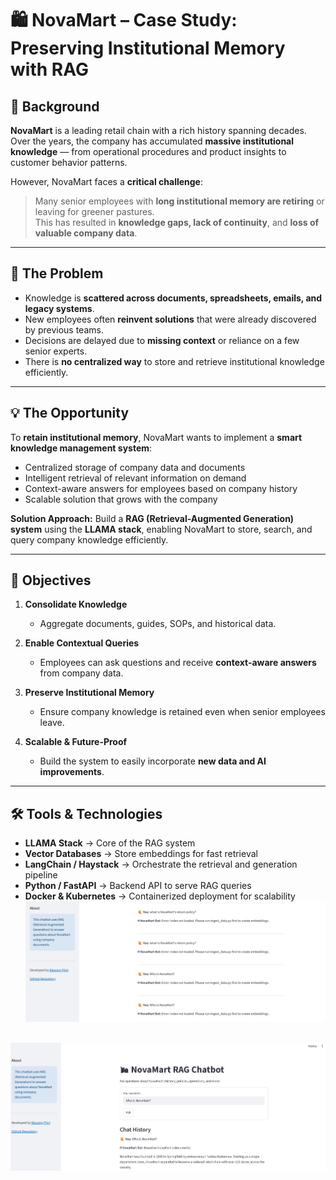# 🛍 NovaMart – Case Study: Preserving Institutional Memory with RAG  

## 🌟 Background  

**NovaMart** is a leading retail chain with a rich history spanning decades. Over the years, the company has accumulated **massive institutional knowledge** — from operational procedures and product insights to customer behavior patterns.  

However, NovaMart faces a **critical challenge**:  

> Many senior employees with **long institutional memory are retiring** or leaving for greener pastures.  
> This has resulted in **knowledge gaps, lack of continuity**, and **loss of valuable company data**.

---

## 📌 The Problem  

- Knowledge is **scattered across documents, spreadsheets, emails, and legacy systems**.  
- New employees often **reinvent solutions** that were already discovered by previous teams.  
- Decisions are delayed due to **missing context** or reliance on a few senior experts.  
- There is **no centralized way** to store and retrieve institutional knowledge efficiently.

---

## 💡 The Opportunity  

To **retain institutional memory**, NovaMart wants to implement a **smart knowledge management system**:  

- Centralized storage of company data and documents  
- Intelligent retrieval of relevant information on demand  
- Context-aware answers for employees based on company history  
- Scalable solution that grows with the company  

**Solution Approach:** Build a **RAG (Retrieval-Augmented Generation) system** using the **LLAMA stack**, enabling NovaMart to store, search, and query company knowledge efficiently.  

---

## 🎯 Objectives  

1. **Consolidate Knowledge**  
   - Aggregate documents, guides, SOPs, and historical data.  

2. **Enable Contextual Queries**  
   - Employees can ask questions and receive **context-aware answers** from company data.  

3. **Preserve Institutional Memory**  
   - Ensure company knowledge is retained even when senior employees leave.  

4. **Scalable & Future-Proof**  
   - Build the system to easily incorporate **new data and AI improvements**.  

---

## 🛠️ Tools & Technologies  

- **LLAMA Stack** → Core of the RAG system  
- **Vector Databases** → Store embeddings for fast retrieval  
- **LangChain / Haystack** → Orchestrate the retrieval and generation pipeline  
- **Python / FastAPI** → Backend API to serve RAG queries  
- **Docker & Kubernetes** → Containerized deployment for scalability  
![NovaMart RAG in Action](localhost_RAG.jpeg)

![NovaMart RAG in Action](localhost_RAG2.jpeg)
---
